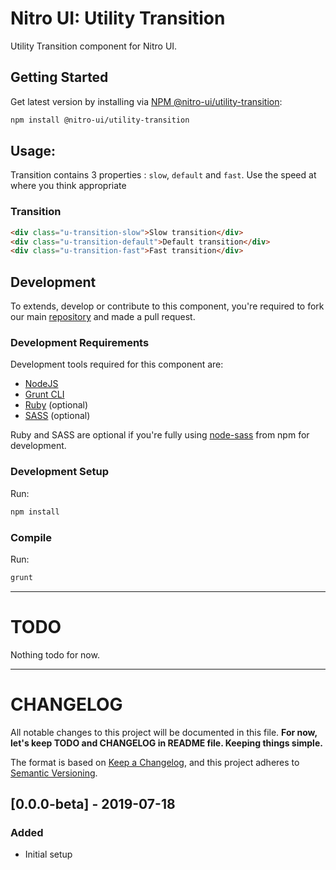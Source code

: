 # Nitro UI: Utility Transition

Utility Transition component for Nitro UI.

## Getting Started

Get latest version by installing via [NPM @nitro-ui/utility-transition](https://www.npmjs.com/package/@nitro-ui/utility-transition):

```sh
npm install @nitro-ui/utility-transition
```

## Usage:
Transition contains 3 properties : `slow`, `default` and `fast`. Use the speed at where you think appropriate

### Transition
```html
<div class="u-transition-slow">Slow transition</div>
<div class="u-transition-default">Default transition</div>
<div class="u-transition-fast">Fast transition</div>
```

## Development

To extends, develop or contribute to this component, you're required to fork our main [repository](https://github.com/icarasia-engineering/nitro-ui) and made a pull request.

### Development Requirements

Development tools required for this component are:

- [NodeJS](https://nodejs.org/en/)
- [Grunt CLI](https://gruntjs.com)
- [Ruby](https://www.ruby-lang.org/en/) (optional)
- [SASS](https://sass-lang.com) (optional)

Ruby and SASS are optional if you're fully using [node-sass](https://github.com/sass/node-sass) from npm for development.

### Development Setup

Run:

```sh
npm install
```

### Compile

Run:

```sh
grunt
```
---

# TODO

Nothing todo for now.

---

# CHANGELOG

All notable changes to this project will be documented in this file. **For now, let's keep TODO and CHANGELOG in README file. Keeping things simple.**

The format is based on [Keep a Changelog](https://keepachangelog.com/en/1.0.0/),
and this project adheres to [Semantic Versioning](https://semver.org/spec/v2.0.0.html).

## [0.0.0-beta] - 2019-07-18
### Added
- Initial setup
